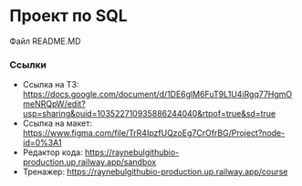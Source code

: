 # Проект по SQL

Файл README.MD

### Ссылки

* Ссылка на ТЗ: https://docs.google.com/document/d/1DE6glM6FuT9L1U4iRgq77HgmOmeNRQpW/edit?usp=sharing&ouid=103522710935886244040&rtpof=true&sd=true
* Ссылка на макет: https://www.figma.com/file/TrR4IpzfUQzoEg7CrOfrBG/Project?node-id=0%3A1
* Редактор кода: https://raynebulgithubio-production.up.railway.app/sandbox
* Тренажер: https://raynebulgithubio-production.up.railway.app/course
